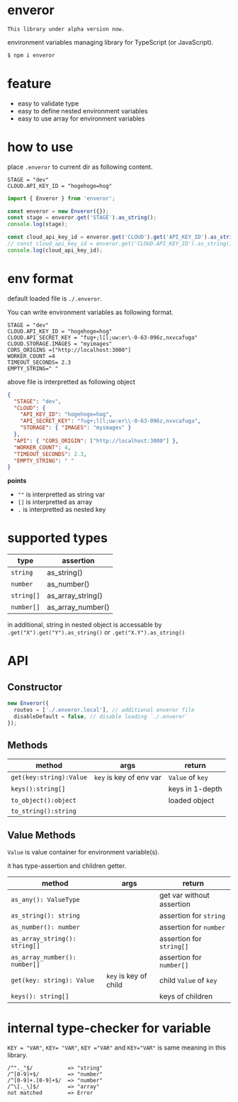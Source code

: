 # enveror

```
This library under alpha version now.
```

environment variables managing library for TypeScript (or JavaScript).

```typescript
$ npm i enveror
```

# feature

- easy to validate type
- easy to define nested environment variables
- easy to use array for environment variables

# how to use

place `.enveror` to current dir as following content.

```
STAGE = "dev"
CLOUD.API_KEY_ID = "hogehoge=hog"
```

```ts
import { Enveror } from 'enveror';

const enveror = new Enveror({});
const stage = enveror.get('STAGE').as_string();
console.log(stage);

const cloud_api_key_id = enveror.get('CLOUD').get('API_KEY_ID').as_string();
// const cloud_api_key_id = enveror.get('CLOUD.API_KEY_ID').as_string(); // same as above
console.log(cloud_api_key_id);
```

# env format

default loaded file is `./.enveror`.

You can write environment variables as following format.

```
STAGE = "dev"
CLOUD.API_KEY_ID = "hogehoge=hog"
CLOUD.API_SECRET_KEY = "fug+;l[l;uw:er\-0-63-096z,nxvcafuga"
CLOUD.STORAGE.IMAGES = "myimages"
CORS_ORIGINS =["http://localhost:3000"]
WORKER_COUNT =4
TIMEOUT_SECONDS= 2.3
EMPTY_STRING=" "
```

above file is interpretted as following object

```json
{
  "STAGE": "dev",
  "CLOUD": {
    "API_KEY_ID": "hogehoge=hog",
    "API_SECRET_KEY": "fug+;l[l;uw:er\\-0-63-096z,nxvcafuga",
    "STORAGE": { "IMAGES": "myimages" }
  },
  "API": { "CORS_ORIGIN": ["http://localhost:3000"] },
  "WORKER_COUNT": 4,
  "TIMEOUT_SECONDS": 2.3,
  "EMPTY_STRING": " "
}
```

**points**

- `""` is interpretted as string var
- `[]` is interpretted as array
- `.` is interpretted as nested key

# supported types

| type       | assertion         |
| ---------- | ----------------- |
| `string`   | as_string()       |
| `number`   | as_number()       |
| `string[]` | as_array_string() |
| `number[]` | as_array_number() |

in additional, string in nested object is accessable by `.get("X").get("Y").as_string()` or `.get("X.Y").as_string()`

# API

## Constructor

```typescript
new Enveror({
  routes = ['./.enveror.local'], // additional enveror file
  disableDefault = false, // disable loading `./.enveror`
});
```

## Methods

| method                  | args                    | return           |
| ----------------------- | ----------------------- | ---------------- |
| `get(key:string):Value` | `key` is key of env var | `Value` of `key` |
| `keys():string[]`       |                         | keys in 1-depth  |
| `to_object():object`    |                         | loaded object    |
| `to_string():string`    |                         |                  |

## Value Methods

`Value` is value container for environment variable(s).

it has type-assertion and children getter.

| method                        | args                  | return                    |
| ----------------------------- | --------------------- | ------------------------- |
| `as_any(): ValueType`         |                       | get var without assertion |
| `as_string(): string`         |                       | assertion for `string`    |
| `as_number(): number`         |                       | assertion for `number`    |
| `as_array_string(): string[]` |                       | assertion for `string[]`  |
| `as_array_number(): number[]` |                       | assertion for `number[]`  |
| `get(key: string): Value`     | `key` is key of child | child `Value` of `key`    |
| `keys(): string[]`            |                       | keys of children          |

# internal type-checker for variable

`KEY = "VAR"`, `KEY= "VAR"`, `KEY ="VAR"` and `KEY="VAR"` is same meaning in this library.

```
/^"._"$/           => "string"
/^[0-9]+$/         => "number"
/^[0-9]+.[0-9]+$/  => "number"
/^\[._\]$/         => "array"
not matched        => Error
```
